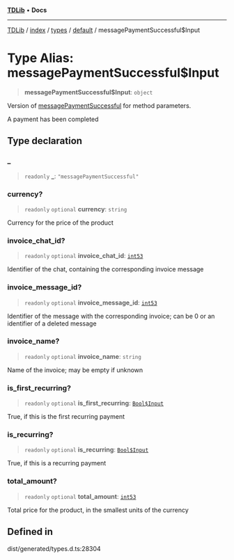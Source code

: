[**TDLib**](../../../../../../README.md) • **Docs**

***

[TDLib](../../../../../../modules.md) / [index](../../../../../README.md) / [types](../../../README.md) / [default](../README.md) / messagePaymentSuccessful$Input

# Type Alias: messagePaymentSuccessful$Input

> **messagePaymentSuccessful$Input**: `object`

Version of [messagePaymentSuccessful](messagePaymentSuccessful.md) for method parameters.

A payment has been completed

## Type declaration

### \_

> `readonly` **\_**: `"messagePaymentSuccessful"`

### currency?

> `readonly` `optional` **currency**: `string`

Currency for the price of the product

### invoice\_chat\_id?

> `readonly` `optional` **invoice\_chat\_id**: [`int53`](int53.md)

Identifier of the chat, containing the corresponding invoice message

### invoice\_message\_id?

> `readonly` `optional` **invoice\_message\_id**: [`int53`](int53.md)

Identifier of the message with the corresponding invoice; can be 0 or an identifier of a deleted message

### invoice\_name?

> `readonly` `optional` **invoice\_name**: `string`

Name of the invoice; may be empty if unknown

### is\_first\_recurring?

> `readonly` `optional` **is\_first\_recurring**: [`Bool$Input`](Bool$Input.md)

True, if this is the first recurring payment

### is\_recurring?

> `readonly` `optional` **is\_recurring**: [`Bool$Input`](Bool$Input.md)

True, if this is a recurring payment

### total\_amount?

> `readonly` `optional` **total\_amount**: [`int53`](int53.md)

Total price for the product, in the smallest units of the currency

## Defined in

dist/generated/types.d.ts:28304
